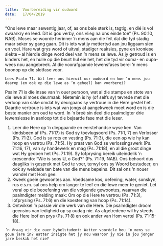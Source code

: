 ```yaml
---
title:  Voorbereiding vir oudword
date:   17/04/2019
---
```


“Ons lewe maar sewentig jaar, of, as ons baie sterk is, tagtig, en dié is vol swaarkry en leed. Dit is gou verby, ons vlieg na ons einde toe” (Ps. 90:10, NAB). Moses se woorde herinner ’n mens aan die feit dat die tyd stadig maar seker sy gang gaan. Dit is iets wat jy mettertyd aan jou liggaam sien en voel. Hare wat grys word of uitval, stadiger reaksies, pyne en kroniese siekte – al hierdie dinge word deel van ’n mens se lewe. As jy getroud is en kinders het, en hulle op die beurt hul eie het, het die tyd vir ouma- en oupa-wees nou aangebreek. Al die voorafgaande lewensfases berei ’n mens boonop op die slotfase voor. 

`Lees Psalm 71. Wat leer ons hieruit oor oudword en hoe ’n mens jou daarop (en ook op die lewe as ’n geheel) kan voorberei?` 

Psalm 71 is die insae van ’n ouer persoon, wat al die stampe en stote van die lewe al moes deurmaak. Nietemin is hy (of selfs sy) tevrede met die verloop van sake omdat hy deurgaans sy vertroue in die Here gestel het. Daardie vertroue is iets wat van jongs af aangekweek moet word en is die beste manier om oud te word. In ’n breë sin deel die psalmdigter drie lewenslesse in aanloop tot die bejaarde fase met die leser. 

1. Leer die Here op ’n diepgaande en eerstehandse wyse ken. Van kindsbeen af (Ps. 71:17) is God sy toevlugsoord (Ps. 71:1, 7) en Verlosser (Ps. 71:2). God is sy rots en vesting (Ps. 71:3), die een op wie hy kan hoop en vertrou (Ps. 71:5). Hy praat van God se verlossingswerk (Ps. 71:16, 17), van sy handewerk en mag (Ps. 71:18), en al die groot dinge wat Hy gedoen het (Ps. 71:19). Sy lofprysing bereik uiteindelik ’n crescendo: “Wie is soos U, o God?” (Ps. 71:19, NAB). Ons behoort dus daagliks ’n gesprek met God te voer, terwyl ons sy Woord bestudeer, en ook sy weldade ten bate van die mens bepeins. Dit sal ons ’n nouer wandel met Hom gee.
2. Kweek goeie gewoontes aan. Voedsame kos, oefening, water, sonskyn, rus e.s.m. sal ons help om langer te leef en die lewe meer te geniet. Let veral op die beoefening van die volgende gewoontes, waarvan die psalmdigter melding maak: Om op die Here te vertrou (Ps. 71:3), lofprysing (Ps. 71:6) en die koestering van hoop (Ps. 71:14). 
3. Ontwikkel ’n passie vir die werk van die Here. Die psalmdigter droom geensins van ledigheid op sy oudag nie. As afgetredene wil hy steeds die Here loof en prys (Ps. 71:8) en ook ander van Hom vertel (Ps. 71:15-18). 

`’n Vraag vir die ouer bybelstudent: Watter voordele hou ’n mens se goue jare in? Watter insigte het jy nou waaroor jy nie in jou jonger jare beskik het nie?`